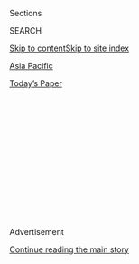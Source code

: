 <div id="app">

<div>

<div>

<div>

<div class="NYTAppHideMasthead css-1q2w90k e1suatyy0">

<div class="section css-ui9rw0 e1suatyy2">

<div class="css-eph4ug er09x8g0">

<div class="css-6n7j50">

</div>

<span class="css-1dv1kvn">Sections</span>

<div class="css-10488qs">

<span class="css-1dv1kvn">SEARCH</span>

</div>

[Skip to content](#site-content)[Skip to site index](#site-index)

</div>

<div id="masthead-section-label" class="css-1wr3we4 eaxe0e00">

[Asia
Pacific](https://www.nytimes.com/section/world/asia)

</div>

<div class="css-10698na e1huz5gh0">

</div>

</div>

<div id="masthead-bar-one" class="section hasLinks css-15hmgas e1csuq9d3">

<div class="css-uqyvli e1csuq9d0">

</div>

<div class="css-1uqjmks e1csuq9d1">

</div>

<div class="css-9e9ivx">

[](https://myaccount.nytimes.com/auth/login?response_type=cookie&client_id=vi)

</div>

<div class="css-1bvtpon e1csuq9d2">

[Today’s
Paper](https://www.nytimes.com/section/todayspaper)

</div>

</div>

</div>

</div>

<div data-aria-hidden="false">

<div id="site-content" data-role="main">

<div>

<div class="css-1aor85t" style="opacity:0.000000001;z-index:-1;visibility:hidden">

<div class="css-1hqnpie">

<div class="css-epjblv">

<span class="css-17xtcya">[Asia
Pacific](/section/world/asia)</span><span class="css-x15j1o">|</span><span class="css-fwqvlz">Errors
Mounted as Chaos Ruled Capsizing
Ferry</span>

</div>

<div class="css-k008qs">

<div class="css-1iwv8en">

<span class="css-18z7m18"></span>

<div>

</div>

</div>

<span class="css-1n6z4y">https://nyti.ms/1gLRP0d</span>

<div class="css-1705lsu">

<div class="css-4xjgmj">

<div class="css-4skfbu" data-role="toolbar" data-aria-label="Social Media Share buttons, Save button, and Comments Panel with current comment count" data-testid="share-tools">

  - 
  - 
  - 
  - 
    
    <div class="css-6n7j50">
    
    </div>

  - 

</div>

</div>

</div>

</div>

</div>

</div>

<div class="css-13pd83m">

</div>

<div id="top-wrapper" class="css-1sy8kpn">

<div id="top-slug" class="css-l9onyx">

Advertisement

</div>

[Continue reading the main
story](#after-top)

<div class="ad top-wrapper" style="text-align:center;height:100%;display:block;min-height:250px">

<div id="top" class="place-ad" data-position="top" data-size-key="top">

</div>

</div>

<div id="after-top">

</div>

</div>

<div id="sponsor-wrapper" class="css-1hyfx7x">

<div id="sponsor-slug" class="css-19vbshk">

Supported by

</div>

[Continue reading the main
story](#after-sponsor)

<div id="sponsor" class="ad sponsor-wrapper" style="text-align:center;height:100%;display:block">

</div>

<div id="after-sponsor">

</div>

</div>

<div class="css-1vkm6nb ehdk2mb0">

# Errors Mounted as Chaos Ruled Capsizing Ferry

</div>

<div class="css-11hetc6 sizeMedium">

<div class="css-c955wn" data-role="region" data-aria-label="Slideshow of Days After Ferry Disaster, Anger and Mourning in South Korea">

<div class="css-1r9a6mz">

<div class="css-4szlfd">

<div class="css-1dv1kvn">

Slide 1 of 8
<span id="SW1hZ2U6bnl0Oi8vaW1hZ2UvMTUxNGE2NjctNjU4Ni01ZmFjLWFjMDYtOGRkYjgxMWRkNWVm-0"></span>

</div>

<span class="css-g89h0y" data-aria-hidden="true"><span class="css-1gurbbl" data-amp-bind-class="[&#39;css-1gurbbl&#39;, &#39;css-1gurbbl&#39;][+undefined % 2]" data-amp-bind-text="+undefined + 1" data-testid="slideshow-inline--counter-cur">1</span><span>/</span><span data-testid="slideshow-inline--counter-total">8</span></span>

</div>

<div class="css-10gezm4">

</div>

<div class="css-r6z5ec" style="position:relative">

<div class="css-1ctlbr7">

<div class="css-14e0s5u">

<div class="css-10gyqb e1wuipb50">

</div>

<div class="css-1ms7lv3 e1wuipb50">

</div>

<div class="css-1ms7lv3 e1wuipb50">

</div>

<div class="css-1ms7lv3 e1wuipb50">

</div>

<div class="css-1ms7lv3 e1wuipb50">

</div>

<div class="css-1ms7lv3 e1wuipb50">

</div>

<div class="css-1ms7lv3 e1wuipb50">

</div>

<div class="css-1ms7lv3 e1wuipb50">

</div>

</div>

<div class="css-500tfg">

</div>

</div>

<div class="css-1m2gac3">

<span class="css-ti7mx e13ogyst0"></span>

Family members of missing passengers expressed their anger in Jindo,
South Korea, on
Sunday.

<span class="css-cnj6d5 e1z0qqy90" itemprop="copyrightHolder"><span class="css-1ly73wi e1tej78p0">Credit...</span><span>Jean
Chung for The New York Times</span></span>

</div>

</div>

</div>

  - ![<span class="css-ti7mx e13ogyst0"></span> ¶ Family members of
    missing passengers expressed their anger in Jindo, South Korea, on
    Sunday. ¶
    <span class="css-cnj6d5 e1z0qqy90" itemprop="copyrightHolder"><span class="css-1ly73wi e1tej78p0">Credit...</span><span>Jean
    Chung for The New York
    Times</span></span>](https://static01.nyt.com/images/2014/04/21/world/asia/20140421KOREA-slide-VJ0J/20140421KOREA-slide-VJ0J-superJumbo.jpg)

  - ![<span class="css-ti7mx e13ogyst0"></span> ¶ At the Jindo port, Lee
    Ju-Young, the South Korean Ocean and Fisheries minister, was
    confronted by relatives of missing passengers on Sunday. ¶
    <span class="css-cnj6d5 e1z0qqy90" itemprop="copyrightHolder"><span class="css-1ly73wi e1tej78p0">Credit...</span><span>Uriel
    Sinai for The New York
    Times</span></span>](https://static01.nyt.com/images/2014/04/21/world/asia/20140421KOREA-slide-NV54/20140421KOREA-slide-NV54-superJumbo.jpg)

  - ![<span class="css-ti7mx e13ogyst0"></span> ¶ A South Korean woman
    looked at messages of condolences attached to a tent at Jindo
    harbor. ¶
    <span class="css-cnj6d5 e1z0qqy90" itemprop="copyrightHolder"><span class="css-1ly73wi e1tej78p0">Credit...</span><span>Uriel
    Sinai for The New York
    Times</span></span>](https://static01.nyt.com/images/2014/04/21/world/asia/20140421KOREA-slide-O2A3/20140421KOREA-slide-O2A3-superJumbo.jpg)

  - ![<span class="css-ti7mx e13ogyst0"></span> ¶ South Koreans at a
    gathering area in Jindo for relatives of the missing. ¶ A portrait
    of chaos has emerged from the accounts of survivors and a transcript
    of the vessel’s final 40 minutes of communications with emergency
    dispatchers. ¶
    <span class="css-cnj6d5 e1z0qqy90" itemprop="copyrightHolder"><span class="css-1ly73wi e1tej78p0">Credit...</span><span>Uriel
    Sinai for The New York
    Times</span></span>](https://static01.nyt.com/images/2014/04/21/world/asia/20140421KOREA-slide-72Z5/20140421KOREA-slide-72Z5-superJumbo.jpg)

  - ![<span class="css-ti7mx e13ogyst0"></span> ¶ Rescue workers carried
    a body from the sunken ferry. ¶ The Sewol had 476 passengers on
    board, many of them second-year high school students on the last
    school trip of the year. ¶
    <span class="css-cnj6d5 e1z0qqy90" itemprop="copyrightHolder"><span class="css-1ly73wi e1tej78p0">Credit...</span><span>Uriel
    Sinai for The New York
    Times</span></span>](https://static01.nyt.com/images/2014/04/21/world/asia/20140421KOREA-slide-PXS5/20140421KOREA-slide-PXS5-superJumbo.jpg)

  - ![<span class="css-ti7mx e13ogyst0"></span> ¶ A relative of Kim
    Cho-won, 26, a teacher at Danwon High School, followed her coffin at
    the funeral home in Ansan. ¶
    <span class="css-cnj6d5 e1z0qqy90" itemprop="copyrightHolder"><span class="css-1ly73wi e1tej78p0">Credit...</span><span>Woohae
    Cho for The New York
    Times</span></span>](https://static01.nyt.com/images/2014/04/21/world/asia/20140421KOREA-slide-G7TP/20140421KOREA-slide-G7TP-superJumbo.jpg)

  - ![<span class="css-ti7mx e13ogyst0"></span> ¶ Relatives of Nam
    Yuncheol, 35, also a teacher at Danwon, at the funeral home in
    Ansan. Nam Yuncheol stayed on the sinking ferry in an attempt to
    save his students. ¶
    <span class="css-cnj6d5 e1z0qqy90" itemprop="copyrightHolder"><span class="css-1ly73wi e1tej78p0">Credit...</span><span>Pool
    photo by Woo Jong
    Ryu</span></span>](https://static01.nyt.com/images/2014/04/21/world/asia/20140421KOREA-slide-3FB2/20140421KOREA-slide-3FB2-superJumbo.jpg)

  - ![<span class="css-ti7mx e13ogyst0"></span> ¶ A candlelight vigil at
    Hwarang Park in Ansan. ¶
    <span class="css-cnj6d5 e1z0qqy90" itemprop="copyrightHolder"><span class="css-1ly73wi e1tej78p0">Credit...</span><span>Woohae
    Cho for The New York
    Times</span></span>](https://static01.nyt.com/images/2014/04/21/world/asia/20140421KOREA-slide-ROIA/20140421KOREA-slide-ROIA-superJumbo.jpg)

</div>

</div>

<div class="css-12442hm">

</div>

<div class="css-xt80pu e12qa4dv0">

<div class="css-18e8msd">

<div class="css-vp77d3 epjyd6m0">

<div class="css-1baulvz">

By [<span class="css-1baulvz" itemprop="name">Choe
Sang-Hun</span>](https://www.nytimes.com/by/choe-sang-hun),
[<span class="css-1baulvz" itemprop="name">Kirk
Semple</span>](https://www.nytimes.com/by/kirk-semple) and
<span class="css-1baulvz last-byline" itemprop="name">Su-Hyun Lee</span>

</div>

</div>

  - April 20,
    2014

  - 
    
    <div class="css-4xjgmj">
    
    <div class="css-d8bdto" data-role="toolbar" data-aria-label="Social Media Share buttons, Save button, and Comments Panel with current comment count" data-testid="share-tools">
    
      - 
      - 
      - 
      - 
        
        <div class="css-6n7j50">
        
        </div>
    
      - 
    
    </div>
    
    </div>

</div>

</div>

<div class="section meteredContent css-1r7ky0e" name="articleBody" itemprop="articleBody">

<div class="css-1fanzo5 StoryBodyCompanionColumn">

<div class="css-53u6y8">

JINDO, South Korea — Of all the images from the loss of a ferry in the
cold waters off the southwest coast of South Korea last week, perhaps
none have angered South Koreans more than those of the captain and his
key crew members awkwardly and quickly fleeing their half-submerged
vessel to the safety of a rescue boat, even as hundreds of their
passengers remained trapped inside.

The captain, Lee Jun-seok, 69, has yet to explain publicly why he
abandoned the ship with people aboard — an apparent violation of
maritime protocol, if not the law — as it sunk beneath the waves.

But a portrait of the ship’s last voyage is emerging from crew members,
survivors and a transcript of the vessel’s final 40 minutes of
communications with emergency dispatchers on shore. It is a scene of
rapidly building chaos in which the captain and his crew faced a series
of tough choices, questionable decisions and mechanical failures —
including the apparent loss of the onboard communications system. Those
factors may have all contributed to the ship’s sinking and the death of
at least scores, and more likely hundreds, of people.

“The Coast Guard will arrive in 15 minutes; please tell your passengers
to wear life jackets,” emergency dispatchers told the ferry about half
an hour after it radioed for help.

</div>

</div>

<div class="css-1fanzo5 StoryBodyCompanionColumn">

<div class="css-53u6y8">

\[*[Find out whether South Korea kept its promises after the Sewol ferry
sank.](https://www.nytimes.com/2019/06/10/world/asia/sewol-ferry-accident.html?module=inline)*\]

“Now we have lost our ability to broadcast our messages,” the ship
responded. Crew members, using the ferry’s intercom, had previously
instructed passengers to stay where they were, thinking it would be
safer.

“Even if you can’t use your speaker, do your best to go out and ensure
that your passengers wear life jackets or thick clothes,” emergency
dispatchers said.

“If our passengers evacuate, will they be immediately rescued?” the ship
responded.

“Let them float even with life rings. Hurry\!” the dispatchers
responded. A minute later, they added: “We don’t know the situation
there. So the captain should make a final decision, and he should hurry
to decide whether to evacuate them.”

A communications officer, in a separate part of the ferry, said he never
received instructions from the bridge to tell passengers to abandon
ship. One crew member on the bridge said he heard the captain give the
order to evacuate, but that he did not hear the message broadcast to the
passengers. Survivors have not reported hearing it.

</div>

</div>

<div class="css-1fanzo5 StoryBodyCompanionColumn">

<div class="css-53u6y8">

When the ferry, the Sewol, began its overnight journey at 9 p.m. last
Tuesday, embarking from a pier in Incheon, west of Seoul, and heading
toward the southern resort island of Jeju, its voyage seemed like so
many others the ship had taken. The 460-foot-long, five-story ferry
plied this 264-mile route twice a week, along a busy shipping lane down
the west coast of South Korea.

</div>

</div>

<div class="css-79elbk" data-testid="photoviewer-wrapper">

<div class="css-z3e15g" data-testid="photoviewer-wrapper-hidden">

</div>

<div class="css-1a48zt4 ehw59r15" data-testid="photoviewer-children">

![<span class="css-16f3y1r e13ogyst0" data-aria-hidden="true">The Coast
Guard of South Korea carried a victim of the ferry disaster on Sunday.
Sixty-one people are confirmed
dead.</span><span class="css-cnj6d5 e1z0qqy90" itemprop="copyrightHolder"><span class="css-1ly73wi e1tej78p0">Credit...</span><span>Chung
Sung-Jun/Getty
Images</span></span>](https://static01.nyt.com/images/2014/04/21/world/asia/Korea/Korea-articleLarge-v3.jpg?quality=75&auto=webp&disable=upscale)

</div>

</div>

<div class="css-1fanzo5 StoryBodyCompanionColumn">

<div class="css-53u6y8">

It had 443 passengers on board — 60 percent of its capacity. Most of
them were second-year high school students on what was supposed to be
the last school trip before they entered a pressure-cooker year of
cramming for college entrance exams. The ship also carried a full load
of cargo, including 124 cars, 56 trucks and 105 shipping containers.

Some of the students gathered on the deck watching fireworks bursting in
the night sky. Below deck, others strolled in small groups or gathered
in entertainment rooms to sing karaoke or play video games.

Up in the pilothouse, on the ship’s top deck, the crew worked in four
shifts. This ship left late because of fog, and Oh Yong-seok, 58, a
helmsman, was on a second shift, taking the wheel under the guidance of
a shipmate at 11 p.m. The water was calm, the night quiet, Mr. Oh
recalled in a series of interviews in the past week. The captain stopped
by the bridge from time to time to check on matters.

As Mr. Oh handed over the controls to the third shift, Mr. Oh suggested
that crew members double-check the straps tying down the vehicles and
cargo in the hold, he recalled. On his round, he told them that he had
noticed that several had come loose and he tightened them. Otherwise, he
said, there were no issues. With that, he retired to his berth and fell
into a deep sleep.

The last shift began at 7:30 a.m., under the watch of Park Han-gyeol,
26, the youngest of the ship’s mates. She had been with the company only
six months. On this trip, her shift coincided with the passage of the
ship through the most challenging section of the voyage: a waterway
known for its rapid and unpredictable currents and frequent ship
accidents.

“When the current hits the ship’s side, it can throw the ship off
course,” Mr. Oh said. “It’s not easy to steer there.”

</div>

</div>

<div class="css-1fanzo5 StoryBodyCompanionColumn">

<div class="css-53u6y8">

Ms. Park was navigating this notorious waterway for the first time,
giving instructions to a helmsman at the wheel, according to prosecutors
who have raised the question of how qualified she was for the difficult
passage.

On Monday, prosecutors detained the Sewol’s three remaining ship mates
and its chief engineer for questioning.

Investigators say the Sewol appeared to make a sharp turn to the left
around the time it began to tilt, and they were looking into whether
unsecured cargo may have shifted, contributing to the accident. The
helmsman on duty, Jo Jun-gi, later told reporters that “I made a mistake
of my own, but the ship turned much more than usual.” A prosecutor said
investigators were also looking into “discrepancies” between Ms. Park’s
and Mr. Jo’s versions of what happened.

At 8:48 a.m., Mr. Oh said, he was jolted awake as his body was thrown
against the port side wall of his quarters. The vessel had begun to
list.

</div>

</div>

<div class="css-79elbk" data-testid="photoviewer-wrapper">

<div class="css-z3e15g" data-testid="photoviewer-wrapper-hidden">

</div>

<div class="css-1a48zt4 ehw59r15" data-testid="photoviewer-children">

<div class="css-1xdhyk6 erfvjey0">

<span class="css-1ly73wi e1tej78p0">Image</span>

<div class="css-zjzyr8">

<div data-testid="lazyimage-container" style="height:257.77777777777777px">

</div>

</div>

</div>

<span class="css-16f3y1r e13ogyst0" data-aria-hidden="true">Oh
Yong-seok, a helmsman aboard the Sewol, said he was jolted awake as he
was thrown against the wall of his
quarters.</span><span class="css-cnj6d5 e1z0qqy90" itemprop="copyrightHolder"><span class="css-1ly73wi e1tej78p0">Credit...</span><span>Lee
Won-Cheol/Associated Press</span></span>

</div>

</div>

<div class="css-1fanzo5 StoryBodyCompanionColumn">

<div class="css-53u6y8">

He lurched from his room barefoot and scrambled along the corridor of
the ship toward the bridge. The first person he saw was Mr. Lee, the
ship’s captain.

Mr. Lee, who had been in his room, had just clambered out of his cabin
and, with the ship slowly turning onto its side, was now holding onto
the doorway of the pilothouse, trying to pull himself inside and get
control of the ship. Mr. Oh pushed the captain up and into the room and
followed as well.

</div>

</div>

<div class="css-1fanzo5 StoryBodyCompanionColumn">

<div class="css-53u6y8">

Soon, all of the ship’s mates and helmsmen had gathered there. Mr. Lee,
clutching onto a pillar near the map table at the center of the bridge,
began barking orders.

“The ship was already listing so heavily everyone was hanging onto
whatever they could grab,” Mr. Oh recalled. “It was clear we were in a
really bad situation.”

That situation would in short order get even worse.

Investigators trying to reconstruct events have been weighing a range of
possible causes, including pilot error; an unexpected current; failure
in the ship’s ballast; loose or unbalanced cargo; a recent addition of
more cabins on the upper deck of the 20-year-old ferry that may have
impaired its ability to recover balance; and loosely abided safety
regulations.

At 8:55 a.m., with the ship tilting and unable to move, someone on the
bridge asked the local maritime authorities to “please come quickly,”
according to the transcript of the ship-to-shore radio communications.

Mr. Lee ordered the crew to right the ship. But Ms. Park said the
ballast motor was not working, Mr. Oh recalled.

At 9:05 a.m., the radio on shore crackled with another urgent message
from the Sewol: “What’s going on with the Coast Guard?” A government
emergency dispatcher began asking ships in the area to go to the Sewol’s
aid.

Two levels below, Kang Hae-seong, one of the ship’s communications
officers, was in the broadcasting room and trying to figure out what to
do. With the ship listing about 30 degrees and cutlery falling off the
shelves, he made an announcement on the public address system urging the
passengers to stay where they were and not to move hastily.

</div>

</div>

<div class="css-1fanzo5 StoryBodyCompanionColumn">

<div class="css-53u6y8">

“I didn’t have time to look at the manual but I thought I should calm
people down first,” he recalled in an
interview.

</div>

</div>

<div style="max-width:100%;margin:0 auto">

<div class="css-17dprlf" data-id="100000002835938" data-slug="0421-web-subkoreamap" style="max-width:180px">

</div>

</div>

<div class="css-1fanzo5 StoryBodyCompanionColumn">

<div class="css-53u6y8">

Mr. Lee said on Friday that he did not order an immediate evacuation
because he feared the passengers would be endangered by the strong
currents and the cold water. Mr. Oh said Mr. Lee first tried to get the
ship’s life rafts deployed. His crew tried but could not make it to the
lifeboats.

By 9:18 a.m., the Sewol reported that it was listing at an angle of more
than 50 degrees. “Impossible to evacuate,” someone on the Sewol’s bridge
told emergency dispatchers by radio.

Down below, Mr. Kang contacted the Coast Guard using his cellphone and
then continued to tell people on the public address system to remain
where they were “a little while longer” because the rescue boats were
coming.

At 9:23 a.m., the bridge sent another distress call: “We are about to
sink.”

As the ship continued to list and filled with water, Mr. Kang and his
colleagues stacked chairs to enable some passengers to climb to the
fourth floor.

“It was chaotic because everyone was just busy saving themselves and
many people weren’t pulling up the people below them,” Mr. Kang
recalled.

</div>

</div>

<div class="css-1fanzo5 StoryBodyCompanionColumn">

<div class="css-53u6y8">

Mr. Oh said he heard Mr. Lee, before leaving the bridge, give the order
to evacuate, but Mr. Oh did not hear it broadcast. Mr. Kang, the
communications officer, said he never received the order. A senior
prosecutor said investigators were still trying to figure out whether it
ever reached the passengers.

At 9:38 a.m., in the ship’s last communication with emergency
dispatchers, the bridge reported that the vessel was listing at 60
degrees. “Those who can evacuate through the port side are trying it,” a
voice said over the radio.

All the crew members began to flee the bridge. More than two-thirds of
the 29-member crew, including the entire navigation team, survived. Only
about a third of the passengers — 174 — got out alive. By Monday, 61
people had been confirmed dead and 241 were still missing.

Mr. Oh saw Mr. Lee slide down the floor of the wheelhouse and crash
through a door in the port-side wall. The helmsman said it was not clear
whether the captain was evacuating or had just lost his grip of the pole
and fell.

He did not see Mr. Lee again until an image of him was broadcast on
television: The captain was in handcuffs, charged with accidental
homicide. He was also charged with abandoning his passengers in a time
of crisis, a crime punishable by up to life in prison.

</div>

</div>

</div>

<div>

</div>

<div>

</div>

<div>

</div>

<div>

<div id="bottom-wrapper" class="css-1ede5it">

<div id="bottom-slug" class="css-l9onyx">

Advertisement

</div>

[Continue reading the main
story](#after-bottom)

<div id="bottom" class="ad bottom-wrapper" style="text-align:center;height:100%;display:block;min-height:90px">

</div>

<div id="after-bottom">

</div>

</div>

</div>

</div>

</div>

## Site Index

<div>

</div>

## Site Information Navigation

  - [© <span>2020</span> <span>The New York Times
    Company</span>](https://help.nytimes.com/hc/en-us/articles/115014792127-Copyright-notice)

<!-- end list -->

  - [NYTCo](https://www.nytco.com/)
  - [Contact
    Us](https://help.nytimes.com/hc/en-us/articles/115015385887-Contact-Us)
  - [Work with us](https://www.nytco.com/careers/)
  - [Advertise](https://nytmediakit.com/)
  - [T Brand Studio](http://www.tbrandstudio.com/)
  - [Your Ad
    Choices](https://www.nytimes.com/privacy/cookie-policy#how-do-i-manage-trackers)
  - [Privacy](https://www.nytimes.com/privacy)
  - [Terms of
    Service](https://help.nytimes.com/hc/en-us/articles/115014893428-Terms-of-service)
  - [Terms of
    Sale](https://help.nytimes.com/hc/en-us/articles/115014893968-Terms-of-sale)
  - [Site
    Map](https://spiderbites.nytimes.com)
  - [Help](https://help.nytimes.com/hc/en-us)
  - [Subscriptions](https://www.nytimes.com/subscription?campaignId=37WXW)

</div>

</div>

</div>

</div>
